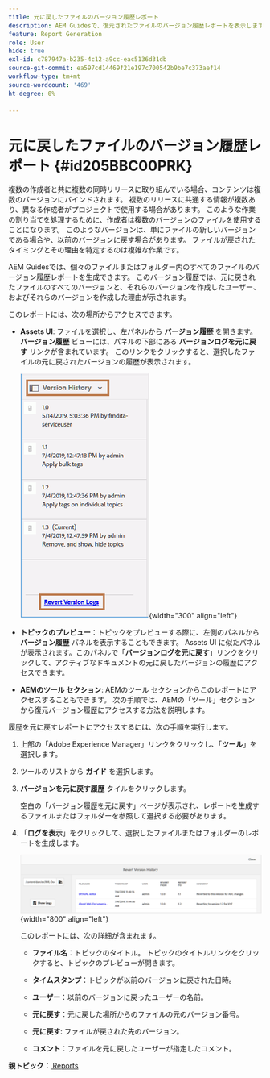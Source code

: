 ```yaml
---
title: 元に戻したファイルのバージョン履歴レポート
description: AEM Guidesで、復元されたファイルのバージョン履歴レポートを表示します。 Assets UI、トピックのプレビュー、AEM ツールの選択からバージョンログにアクセスする方法を説明します。
feature: Report Generation
role: User
hide: true
exl-id: c787947a-b235-4c12-a9cc-eac5136d31db
source-git-commit: ea597cd14469f21e197c700542b9be7c373aef14
workflow-type: tm+mt
source-wordcount: '469'
ht-degree: 0%

---
```


# 元に戻したファイルのバージョン履歴レポート {#id205BBC00PRK}

複数の作成者と共に複数の同時リリースに取り組んでいる場合、コンテンツは複数のバージョンにバインドされます。 複数のリリースに共通する情報が複数あり、異なる作成者がプロジェクトで使用する場合があります。 このような作業の割り当てを処理するために、作成者は複数のバージョンのファイルを使用することになります。 このようなバージョンは、単にファイルの新しいバージョンである場合や、以前のバージョンに戻す場合があります。 ファイルが戻されたタイミングとその理由を特定するのは複雑な作業です。

AEM Guidesでは、個々のファイルまたはフォルダー内のすべてのファイルのバージョン履歴レポートを生成できます。 このバージョン履歴では、元に戻されたファイルのすべてのバージョンと、それらのバージョンを作成したユーザー、およびそれらのバージョンを作成した理由が示されます。

このレポートには、次の場所からアクセスできます。

- **Assets UI**: ファイルを選択し、左パネルから **バージョン履歴** を開きます。 **バージョン履歴** ビューには、パネルの下部にある **バージョンログを元に戻す** リンクが含まれています。 このリンクをクリックすると、選択したファイルの元に戻されたバージョンの履歴が表示されます。

  ![](images/revert-log-from-assets-ui.png){width="300" align="left"}

- **トピックのプレビュー**：トピックをプレビューする際に、左側のパネルから **バージョン履歴** パネルを表示することもできます。 Assets UI に似たパネルが表示されます。このパネルで「**バージョンログを元に戻す**」リンクをクリックして、アクティブなドキュメントの元に戻したバージョンの履歴にアクセスできます。

- **AEMのツール セクション**: AEMのツール セクションからこのレポートにアクセスすることもできます。 次の手順では、AEMの「ツール」セクションから復元バージョン履歴にアクセスする方法を説明します。


履歴を元に戻すレポートにアクセスするには、次の手順を実行します。

1. 上部の「Adobe Experience Manager」リンクをクリックし、「**ツール**」を選択します。

1. ツールのリストから **ガイド** を選択します。

1. **バージョンを元に戻す履歴** タイルをクリックします。

   空白の「バージョン履歴を元に戻す」ページが表示され、レポートを生成するファイルまたはフォルダーを参照して選択する必要があります。

1. 「**ログを表示**」をクリックして、選択したファイルまたはフォルダーのレポートを生成します。

   ![](images/revert-version-history-report.png){width="800" align="left"}

   このレポートには、次の詳細が含まれます。

   - **ファイル名**：トピックのタイトル。 トピックのタイトルリンクをクリックすると、トピックのプレビューが開きます。

   - **タイムスタンプ**：トピックが以前のバージョンに戻された日時。

   - **ユーザー**：以前のバージョンに戻ったユーザーの名前。

   - **元に戻す**：元に戻した場所からのファイルの元のバージョン番号。

   - **元に戻す**: ファイルが戻された先のバージョン。

   - **コメント**：ファイルを元に戻したユーザーが指定したコメント。


**親トピック：**[ Reports](reports-intro.md)
